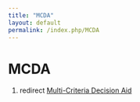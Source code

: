 ```yaml
---
title: "MCDA"
layout: default
permalink: /index.php/MCDA
---
```


# MCDA

1. redirect [Multi-Criteria Decision Aid](Multi-Criteria_Decision_Aid)